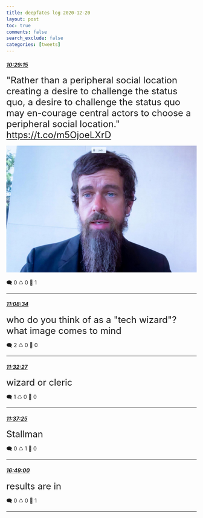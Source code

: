 ```yaml
---
title: deepfates log 2020-12-20
layout: post
toc: true
comments: false
search_exclude: false
categories: [tweets]
---
```



#### <a href = "https://twitter.com/deepfates/status/1340710870175739904">*10:29:15*</a>

<font size="5">"Rather than a peripheral social location creating a desire to challenge the status quo, a desire to challenge the status quo may en-courage central actors to choose a peripheral social location."  https://t.co/m5OjoeLXrD</font>

![image from twitter](/images/EpspbawU0AArBW2.jpg)


🗨️ 0 ♺ 0 🤍  1   

---
    
#### <a href = "https://twitter.com/deepfates/status/1340720764941570048">*11:08:34*</a>

<font size="5">who do you think of as a "tech wizard"? what image comes to mind</font>



🗨️ 2 ♺ 0 🤍  0   

---
    
#### <a href = "https://twitter.com/deepfates/status/1340726773802127360">*11:32:27*</a>

<font size="5">wizard or cleric</font>



🗨️ 1 ♺ 0 🤍  0   

---
    
#### <a href = "https://twitter.com/deepfates/status/1340728027047555072">*11:37:25*</a>

<font size="5">Stallman</font>



🗨️ 0 ♺ 1 🤍  0   

---
    
#### <a href = "https://twitter.com/deepfates/status/1340806436171890688">*16:49:00*</a>

<font size="5">results are in</font>



🗨️ 0 ♺ 0 🤍  1   

---
    
            


